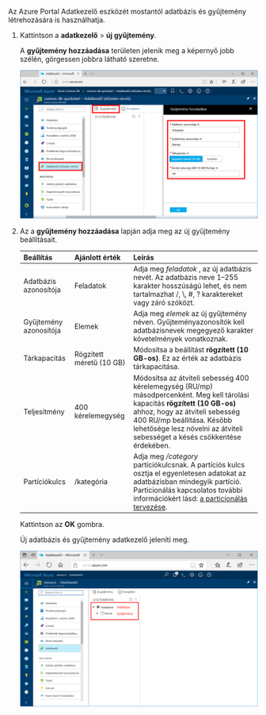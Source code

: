Az Azure Portal Adatkezelő eszközét mostantól adatbázis és gyűjtemény létrehozására is használhatja. 

1. Kattintson a **adatkezelő** > **új gyűjtemény**. 
    
    A **gyűjtemény hozzáadása** területen jelenik meg a képernyő jobb szélén, görgessen jobbra látható szeretne.

    ![Az Azure-portál Data Explorer, a gyűjtemény hozzáadása panel](./media/cosmos-db-create-collection/azure-cosmosdb-data-explorer.png)

2. Az a **gyűjtemény hozzáadása** lapján adja meg az új gyűjtemény beállításait.

    Beállítás|Ajánlott érték|Leírás
    ---|---|---
    Adatbázis azonosítója|Feladatok|Adja meg *feladatok* , az új adatbázis nevét. Az adatbázis neve 1–255 karakter hosszúságú lehet, és nem tartalmazhat /, \\, #, ? karaktereket vagy záró szóközt.
    Gyűjtemény azonosítója|Elemek|Adja meg *elemek* az új gyűjtemény néven. Gyűjteményazonosítók kell adatbázisnevek megegyező karakter követelmények vonatkoznak.
    Tárkapacitás| Rögzített méretű (10 GB)|Módosítsa a beállítást **rögzített (10 GB-os)**. Ez az érték az adatbázis tárkapacitása.
    Teljesítmény|400 kérelemegység|Módosítsa az átviteli sebesség 400 kérelemegység (RU/mp) másodpercenként. Meg kell tárolási kapacitás **rögzített (10 GB-os)** ahhoz, hogy az átviteli sebesség 400 RU/mp beállítása. Később lehetősége lesz növelni az átviteli sebességet a késés csökkentése érdekében. 
    Partíciókulcs|/kategória|Adja meg */category* partíciókulcsnak. A partíciós kulcs osztja el egyenletesen adatokat az adatbázisban mindegyik partíció. Particionálás kapcsolatos további információkért lásd: [a particionálás tervezése](../articles/cosmos-db/partition-data.md#designing-for-partitioning).

    Kattintson az **OK** gombra.

    Új adatbázis és gyűjtemény adatkezelő jeleníti meg.

    ![Az Azure-portál Data Explorer, az új adatbázis és gyűjtemény](./media/cosmos-db-create-collection/azure-cosmos-db-new-collection.png)